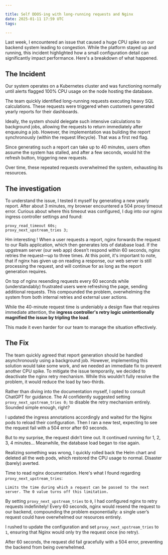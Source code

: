 ```yaml
---

title: Self DDOS-ing with long-running requests and Nginx 
date: 2025-01-11 17:59 UTC
tags: 

---
```


Last week, I encountered an issue that caused a huge CPU spike on our backend system leading to congestion. 
While the platform stayed up and running, this incident highlighted how a small configuration detail can significantly impact performance. 
Here's a breakdown of what happened. 


## The Incident

Our system operates on a Kubernetes cluster and was functioning normally until alerts flagged 100% CPU usage on the node hosting the database.

The team quickly identified long-running requests executing heavy SQL calculations. These requests were triggered when customers generated yearly reports for their dashboards.

Ideally, the system should delegate such intensive calculations to background jobs, allowing the requests to return immediately after enqueuing a job. 
However, the implementation was building the report synchronously (within the request lifecycle). That was a first red flag. 

Since generating such a report can take up to 40 minutes, users often assume the system has stalled, and after a few seconds, would hit the refresh button, triggering new requests. 

Over time, these repeated requests overwhelmed the system, exhausting its resources.


## The investigation

To understand the issue, I tested it myself by generating a new yearly report. After about 3 minutes, my browser encountered a 504 proxy timeout error.
Curious about where this timeout was configured, I dug into our nginx ingress controller settings and found: 

```
proxy_read_timeout 60s;
proxy_next_upstream_tries 3;
```

Hm interesting ! When a user requests a report, nginx forwards the request to our Rails application, 
which then generates lots of database load. If the upgstream server (our web app) doesn’t respond within 60 seconds, nginx retries the request—up to three times. 
At this point, it's important to note, that if nginx has given up on reading a response, our web server is still processing the request, and will continue for as long as the report generation requires.


On top of nginx resending requests every 60 seconds while (understandably) frustrated users were refreshing the page, sending additional requests. 
This compounded the problem, overwhelming the system from both internal retries and external user actions.

While the 40-minute request time is undeniably a design flaw that requires immediate attention, the **ingress controller's retry logic unintentionally magnified the issue by tripling the load**. 

This made it even harder for our team to manage the situation effectively.


## The Fix

The team quickly agreed that report generation should be handled asynchronously using a background job. 
However, implementing this solution would take some work, and we needed an immediate fix to prevent another CPU spike. 
To mitigate the issue temporarily, we decided to deactivate the nginx retry mechanism. 
While this wouldn’t fully resolve the problem, it would reduce the load by two-thirds.

Rather than diving into the documentation myself, I opted to consult ChatGPT for guidance. 
The AI confidently suggested setting `proxy_next_upstream_tries 0;` to disable the retry mechanism entirely. 
Sounded simple enough, right?

I updated the ingress annotations accordingly and waited for the Nginx pods to reload their configuration. 
Then I ran a new test, expecting to see the request fail with a 504 error after 60 seconds. 

But to my surprise, the request didn’t time out. It continued running for 1, 2, 3, 4 minutes... 
Meanwhile, the database load began to rise again.

Realizing something was wrong, I quickly rolled back the Helm chart and deleted all the web pods, which restored the CPU usage to normal. 
Disaster (barely) averted.

Time to read nginx documentation. Here's what I found regarding `proxy_next_upstream_tries`:

```
Limits the time during which a request can be passed to the next server. The 0 value turns off this limitation.
```

By setting `proxy_next_upstream_tries` to `0`, I had configured nginx to retry requests indefinitely! 
Every 60 seconds, nginx would resend the request to our backend, compounding the problem exponentially: a single user’s request could have overwhelmed our resources entirely.

I rushed to update the configuration and set `proxy_next_upstream_tries` to `1`, ensuring that Nginx would only try the request once (no retry). 

After 60 seconds, the request did fail gracefully with a 504 error, preventing the backend from being overwhelmed.



